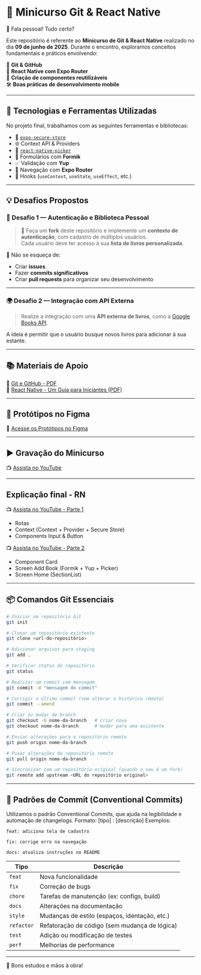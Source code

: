 # 🚀 Minicurso Git & React Native

👋 Fala pessoal! Tudo certo?

Este repositório é referente ao **Minicurso de Git & React Native** realizado no dia **09 de junho de 2025**. Durante o encontro, exploramos conceitos fundamentais e práticos envolvendo:

🧠 **Git & GitHub**  
📱 **React Native com Expo Router**  
🧩 **Criação de componentes reutilizáveis**  
🛠️ **Boas práticas de desenvolvimento mobile**

---

## 🧪 Tecnologias e Ferramentas Utilizadas

No projeto final, trabalhamos com as seguintes ferramentas e bibliotecas:

- 🔐 [`expo-secure-store`](https://docs.expo.dev/versions/latest/sdk/securestore/)
- 🌐 Context API & Providers
- 🔽 [`react-native-picker`](https://github.com/react-native-picker/picker)
- 🧾 Formulários com **Formik**
- ✅ Validação com **Yup**
- 🧭 Navegação com **Expo Router**
- 🔁 Hooks (`useContext`, `useState`, `useEffect`, etc.)

---

## 💡 Desafios Propostos

### 🏁 Desafio 1 — Autenticação e Biblioteca Pessoal

> 🔁 Faça um **fork** deste repositório e implemente um **contexto de autenticação**, com cadastro de múltiplos usuários.  
Cada usuário deve ter acesso à sua **lista de livros personalizada**.

📌 Não se esqueça de:
- Criar **issues**
- Fazer **commits significativos**
- Criar **pull requests** para organizar seu desenvolvimento

---

### 🌍 Desafio 2 — Integração com API Externa

> Realize a integração com uma **API externa de livros**, como a [Google Books API](https://developers.google.com/books).

A ideia é permitir que o usuário busque novos livros para adicionar à sua estante.

---

## 📚 Materiais de Apoio

📄 [Git e GitHub - PDF](https://github.com/user-attachments/files/20696329/Git-and-GitHub.pdf)  
📄 [React Native - Um Guia para Iniciantes (PDF)](https://github.com/user-attachments/files/20696344/React-Native-Um-Guia-para-Iniciante.pdf)

---

## 🎨 Protótipos no Figma

🎨 [Acesse os Protótipos no Figma](https://www.figma.com/design/mQK5bOWek8ncvE6ySbqtgY/Estante-Pessoal?node-id=40-94&t=RaiHAyWECreW8U0Z-1)

---

## ▶️ Gravação do Minicurso

📺 [Assista no YouTube](https://www.youtube.com/live/s8hChIkaBdU)

---

## Explicação final - RN

📺 [Assista no YouTube - Parte 1](https://youtu.be/FP2FBX0sti4)

- Rotas
- Context (Context + Provider + Secure Store)
- Components Input & Button
  

📺 [Assista no YouTube - Parte 2](https://youtu.be/eu9KGkZNrqU)
- Component Card
- Screen Add Book (Formik + Yup + Picker)
- Screen Home (SectionList)

---

## 📦 Comandos Git Essenciais

```bash
# Iniciar um repositório Git
git init

# Clonar um repositório existente
git clone <url-do-repositório>

# Adicionar arquivos para staging
git add .

# Verificar status do repositório
git status

# Realizar um commit com mensagem
git commit -m "mensagem do commit"

# Corrigir o último commit (sem alterar o histórico remoto)
git commit --amend

# Criar ou mudar de branch
git checkout -b nome-da-branch   # criar nova
git checkout nome-da-branch      # mudar para uma existente

# Enviar alterações para o repositório remoto
git push origin nome-da-branch

# Puxar alterações do repositório remoto
git pull origin nome-da-branch

# Sincronizar com um repositório original (quando o seu é um fork)
git remote add upstream <URL do repositório original>

```

---

## 🧾 Padrões de Commit (Conventional Commits)

Utilizamos o padrão Conventional Commits, que ajuda na legibilidade e automação de changelogs.
Formato: [tipo] : [descrição]
Exemplos:

    feat: adiciona tela de cadastro

    fix: corrige erro na navegação

    docs: atualiza instruções no README


| Tipo       | Descrição                                     |
| ---------- | --------------------------------------------- |
| `feat`     | Nova funcionalidade                           |
| `fix`      | Correção de bugs                              |
| `chore`    | Tarefas de manutenção (ex: configs, build)    |
| `docs`     | Alterações na documentação                    |
| `style`    | Mudanças de estilo (espaços, identação, etc.) |
| `refactor` | Refatoração de código (sem mudança de lógica) |
| `test`     | Adição ou modificação de testes               |
| `perf`     | Melhorias de performance                      |

---

🚧 Bons estudos e mãos à obra!
